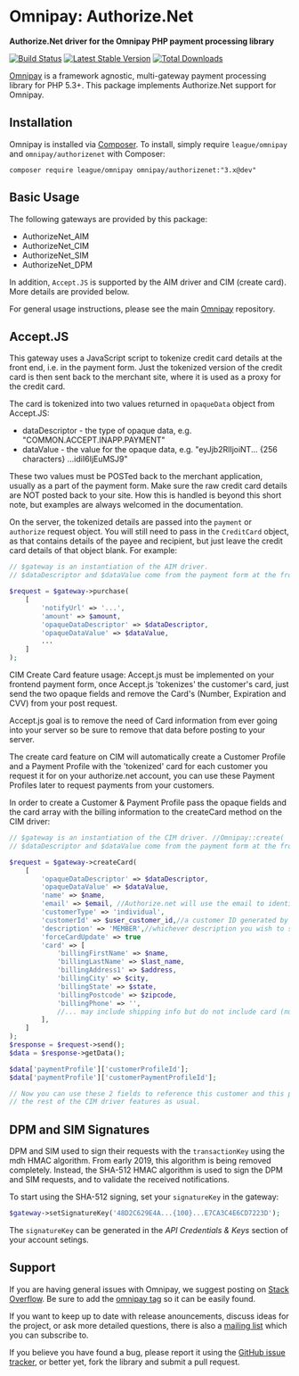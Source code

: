 # Omnipay: Authorize.Net

**Authorize.Net driver for the Omnipay PHP payment processing library**

[![Build Status](https://travis-ci.org/thephpleague/omnipay-authorizenet.png?branch=master)](https://travis-ci.org/thephpleague/omnipay-authorizenet)
[![Latest Stable Version](https://poser.pugx.org/omnipay/authorizenet/version.png)](https://packagist.org/packages/omnipay/authorizenet)
[![Total Downloads](https://poser.pugx.org/omnipay/authorizenet/d/total.png)](https://packagist.org/packages/omnipay/authorizenet)

[Omnipay](https://github.com/thephpleague/omnipay) is a framework agnostic, multi-gateway payment
processing library for PHP 5.3+. This package implements Authorize.Net support for Omnipay.

## Installation

Omnipay is installed via [Composer](http://getcomposer.org/). To install, simply require `league/omnipay` and `omnipay/authorizenet` with Composer:

```
composer require league/omnipay omnipay/authorizenet:"3.x@dev"
```

## Basic Usage

The following gateways are provided by this package:

* AuthorizeNet_AIM
* AuthorizeNet_CIM
* AuthorizeNet_SIM
* AuthorizeNet_DPM

In addition, `Accept.JS` is supported by the AIM driver and CIM (create card). More details are provided below.

For general usage instructions, please see the main [Omnipay](https://github.com/thephpleague/omnipay)
repository.

## Accept.JS

This gateway uses a JavaScript script to tokenize credit card details at the front end,
i.e. in the payment form.
Just the tokenized version of the credit card is then sent back to the merchant site,
where it is used as a proxy for the credit card.

The card is tokenized into two values returned in `opaqueData` object from Accept.JS:

* dataDescriptor - the type of opaque data, e.g. "COMMON.ACCEPT.INAPP.PAYMENT"
* dataValue - the value for the opaque data, e.g. "eyJjb2RlIjoiNT... {256 characters} ...idiI6IjEuMSJ9"

These two values must be POSTed back to the merchant application, usually as a part of the payment form.
Make sure the raw credit card details are NOT posted back to your site.
How this is handled is beyond this short note, but examples are always welcomed in the documentation.

On the server, the tokenized details are passed into the `payment` or `authorize` request object.
You will still need to pass in the `CreditCard` object, as that contains details of the payee and
recipient, but just leave the credit card details of that object blank. For example:

```php
// $gateway is an instantiation of the AIM driver.
// $dataDescriptor and $dataValue come from the payment form at the front end.

$request = $gateway->purchase(
    [
        'notifyUrl' => '...',
        'amount' => $amount,
        'opaqueDataDescriptor' => $dataDescriptor,
        'opaqueDataValue' => $dataValue,
        ...
    ]
);
```

CIM Create Card feature usage:
Accept.js must be implemented on your frontend payment form, once Accept.js 'tokenizes' the customer's 
card, just send the two opaque fields and remove the Card's (Number, Expiration and CVV) from your post request.

Accept.js goal is to remove the need of Card information from ever going into your server so be sure to remove that data
before posting to your server.

The create card feature on CIM will automatically create a Customer Profile and a Payment Profile with the 
'tokenized' card for each customer you request it for on your authorize.net account, you can use these Payment Profiles 
later to request payments from your customers.

In order to create a Customer & Payment Profile pass the opaque fields and the card array with the billing information
to the createCard method on the CIM driver:

```php
// $gateway is an instantiation of the CIM driver. //Omnipay::create( 'AuthorizeNet_CIM' )
// $dataDescriptor and $dataValue come from the payment form at the front end.

$request = $gateway->createCard(
    [
        'opaqueDataDescriptor' => $dataDescriptor,
        'opaqueDataValue' => $dataValue,
        'name' => $name,
        'email' => $email, //Authorize.net will use the email to identify the CustomerProfile 
        'customerType' => 'individual',
        'customerId' => $user_customer_id,//a customer ID generated by your system or send null
        'description' => 'MEMBER',//whichever description you wish to send
        'forceCardUpdate' => true
        'card' => [
            'billingFirstName' => $name,
            'billingLastName' => $last_name,
            'billingAddress1' => $address,
            'billingCity' => $city,
            'billingState' => $state,
            'billingPostcode' => $zipcode,
            'billingPhone' => '',
            //... may include shipping info but do not include card (number, cvv or expiration)
        ],
    ]
);
$response = $request->send();
$data = $response->getData();

$data['paymentProfile']['customerProfileId'];
$data['paymentProfile']['customerPaymentProfileId'];

// Now you can use these 2 fields to reference this customer and this payment profile for later use with 
// the rest of the CIM driver features as usual.
```

## DPM and SIM Signatures

DPM and SIM used to sign their requests with the `transactionKey` using the mdh HMAC algorithm.
From early 2019, this algorithm is being removed completely.
Instead, the SHA-512 HMAC algorithm is used to sign the DPM and SIM requests,
and to validate the received  notifications.

To start using the SHA-512 signing, set your `signatureKey` in the gateway:

```php
$gateway->setSignatureKey('48D2C629E4A...{100}...E7CA3C4E6CD7223D');
```

The `signatureKey` can be generated in the *API Credentials & Keys* section of your account setings.

## Support

If you are having general issues with Omnipay, we suggest posting on
[Stack Overflow](http://stackoverflow.com/). Be sure to add the
[omnipay tag](http://stackoverflow.com/questions/tagged/omnipay) so it can be easily found.

If you want to keep up to date with release anouncements, discuss ideas for the project,
or ask more detailed questions, there is also a [mailing list](https://groups.google.com/forum/#!forum/omnipay) which
you can subscribe to.

If you believe you have found a bug, please report it using the [GitHub issue tracker](https://github.com/thephpleague/omnipay-authorizenet/issues),
or better yet, fork the library and submit a pull request.

